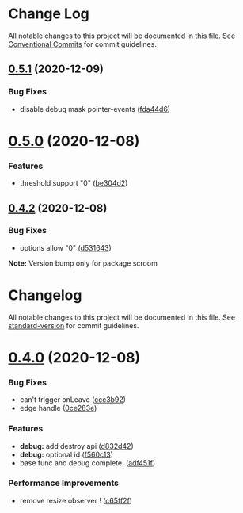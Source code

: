 # Change Log

All notable changes to this project will be documented in this file.
See [Conventional Commits](https://conventionalcommits.org) for commit guidelines.

## [0.5.1](https://github.com/myWsq/scroom/compare/v0.5.0...v0.5.1) (2020-12-09)


### Bug Fixes

* disable debug mask pointer-events ([fda44d6](https://github.com/myWsq/scroom/commit/fda44d67a5e1e0222e1ef9ea15532308a5ddde77))





# [0.5.0](https://github.com/myWsq/scroom/compare/v0.4.2...v0.5.0) (2020-12-08)


### Features

* threshold support  "0" ([be304d2](https://github.com/myWsq/scroom/commit/be304d2747d1024a14e0e96f7e7fb46e4a02ec31))





## [0.4.2](https://github.com/myWsq/scroom/compare/v0.4.1...v0.4.2) (2020-12-08)


### Bug Fixes

* options allow "0" ([d531643](https://github.com/myWsq/scroom/commit/d531643bb1c86b2dd24cfbefe10cce175e12f186))







**Note:** Version bump only for package scroom





# Changelog

All notable changes to this project will be documented in this file. See [standard-version](https://github.com/conventional-changelog/standard-version) for commit guidelines.

# [0.4.0](https://github.com/myWsq/scroom/compare/v0.0.0...v0.4.0) (2020-12-08)


### Bug Fixes

* can't trigger onLeave ([ccc3b92](https://github.com/myWsq/scroom/commit/ccc3b928a1ba6a37386b55f1913e05af00e514d3))
* edge handle ([0ce283e](https://github.com/myWsq/scroom/commit/0ce283e0acfa988f39d80d0d33ab3afac24c67f6))


### Features

* **debug:** add destroy api ([d832d42](https://github.com/myWsq/scroom/commit/d832d425ad1c6665ce2fe1b4589e758f5561276d))
* **debug:** optional id ([f560c13](https://github.com/myWsq/scroom/commit/f560c1302e1f59fc9b46c43c576f9747919cc61d))
* base func and debug complete. ([adf451f](https://github.com/myWsq/scroom/commit/adf451f48f5d343f74b6d44902bf83074351c676))


### Performance Improvements

* remove resize observer ! ([c65ff2f](https://github.com/myWsq/scroom/commit/c65ff2f7f9a7ce5abcac3aaae6a978fecbc67fae))
